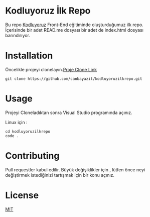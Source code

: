 # Kodluyoruz İlk Repo
Bu repo [Kodluyoruz](https://www.kodluyoruz.org/) Front-End eğitiminde oluşturduğumuz ilk repo. İçerisinde bir adet READ.me dosyası bir adet de index.html dosyası barındırıyor.

# Installation
Öncelikle projeyi clonelayın.[Proje Clone Link](https://github.com/canbayazit/kodluyoruzilkrepo.git)

```
git clone https://github.com/canbayazit/kodluyoruzilkrepo.git
```

# Usage

Projeyi Cloneladıktan sonra Visual Studio programında açınız.

Linux için : 

```
cd kodluyoruzilkrepo
code .
```

# Contributing 
Pull requestler kabul edilir. Büyük değişiklikler için , lütfen önce neyi değiştirmek istediğinizi tartışmak için bir konu açınız.

# License 
[MIT](https://choosealicense.com/)
